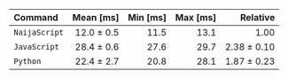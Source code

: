 | Command | Mean [ms] | Min [ms] | Max [ms] | Relative |
|:---|---:|---:|---:|---:|
| `NaijaScript` | 12.0 ± 0.5 | 11.5 | 13.1 | 1.00 |
| `JavaScript` | 28.4 ± 0.6 | 27.6 | 29.7 | 2.38 ± 0.10 |
| `Python` | 22.4 ± 2.7 | 20.8 | 28.1 | 1.87 ± 0.23 |
